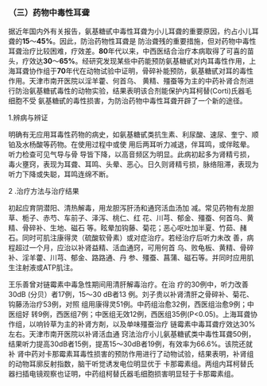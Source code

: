### （三）药物中毒性耳聋

  据近年国内外有关报告，氨基糖甙中毒性耳聋为小儿耳聋的重要原因，约占小儿耳聋的**15**〜**45%**。因此，防治药物性耳聋是 防治聋残的重要措施，但对药物中毒性耳聋治疗比较困难，疗效差。**80**年代以来，中西医结合治疗本病取得了可喜的苗头，疗效达**30**〜**65%**。经研究发现某些中药能预防氨基糖甙对内耳毒性作用，上海耳聋协作组于**70**年代在动物试验中证明，骨碎补能预防，氨基糖甙对耳的毒性作用。天津市南开医院以淫羊藿、何首乌、 黄精、殭蚕等为主的中药补肾合剂进行防治氨基糖甙毒性的动物实验，结果表明该合剂能保护内耳柯替(Corti)氏器毛细胞不受 氨基糖甙的毒性损害，为防治药物中毒性耳聋开辟了一个新的途径。

 1.辨病与辨证

 明确有无应用耳毒性药物的病史，如氨基糖甙类抗生素、利尿酸、速尿、奎宁、顺铂及水杨酸等药物。在使用过程中或使 用后两耳听力减退，伴耳鸣，或伴眩晕。听力检查可见气导与骨 导皆下降，以高音频区为明显。此病初起多为肾精亏损，毒火壅窍，表现为耳聋、耳鸣、头晕、恶心。日久则肾精亏损，脉络阻滞，表现为听力下降或失聪，耳鸣连绵不断。

  2 .治疗方法与治疗结果

 初起应育阴潜阳、清热解毒，用龙胆泻肝汤和通窍活血汤加 减。常见药物有龙胆草、栀子、赤芍、车前子、泽泻、桃仁、红 花、川芎、郁金、殭蚕、何首乌、黄精、骨碎补、生地、磁石 等。眩晕加钩藤、菊花；恶心呕吐加半夏、竹茹、赭石。同时可肌注康得灵（硫酸软骨素）或对症治疗。若经治疗后听力未改 善，病程超过一个月，应治以补肾益精、活血通窍，可用何首 乌、败龟板、黄精、骨碎补、淫羊藿、川芎、郁金、路路通、丹  参、殭蚕、菖蒲、磁石等。并同时应用肌生注射液或ATP肌注。

 王乐善曾对链霉素中毒急性期间用清肝解毒治疗。在治  疗的30例中，听力改善30dB (分贝）者17例，15〜30 dB者13 例。刘子贵以补肾清肝之骨碎补、菊花、钩藤汤治疗53例，对照 组用康得灵51例。中药组治愈32例，西医组治愈9例；中医组好 转9例，西医组7例；中医组无效12例，西医组35例(P<0.05)。上海耳聋协作组，以响铃草为主的补肾方剤，以及单味殭蚕治疗 链霉素中毒耳聋疗效达30%左右。天津市南开医院以补肾活血通 窍法治疔小儿氨基糖甙类中毒性耳聋50例，结果听力提高30dB者15例，提髙15〜30dB者19例，有效率为66.6%。该院还就补 肾中药对卡那霉素耳毒性损害的预防作用进行了动物试验，结果表明，补肾组的动物耳廓反射指数，脑干听觉诱发电位明显优于  卡那霉素组。两组内耳柯替氏器扫插电镜观察也证明，中药组柯替氏器毛细胞损害明显轻于卡那霉素组。